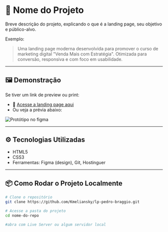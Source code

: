 # 🚀 Nome do Projeto

Breve descrição do projeto, explicando o que é a landing page, seu objetivo e público-alvo.

Exemplo:
> Uma landing page moderna desenvolvida para promover o curso de marketing digital "Venda Mais com Estratégia". Otimizada para conversão, responsiva e com foco em usabilidade.

---

## 🖼️ Demonstração

Se tiver um link de preview ou print:

- 🔗 [Acesse a landing page aqui](https://m.pedrobraggio.com.br/)
- Ou veja a prévia abaixo:

![Protótipo no figma](https://www.figma.com/design/fCbhixXdw8sHPP0ynRehnj/Landing-Pages-para-Consultorias?node-id=0-1&t=v4Unpyt5bpnlZ1X1-1)

---

## ⚙️ Tecnologias Utilizadas

- HTML5
- CSS3
- Ferramentas: Figma (design), Git, Hostinguer

---

## 📦 Como Rodar o Projeto Localmente

```bash
# Clone o repositório
git clone https://github.com/Kmeliansky/lp-pedro-braggio.git

# Acesse a pasta do projeto
cd nome-do-repo

#abra com Live Server ou algum servidor local
